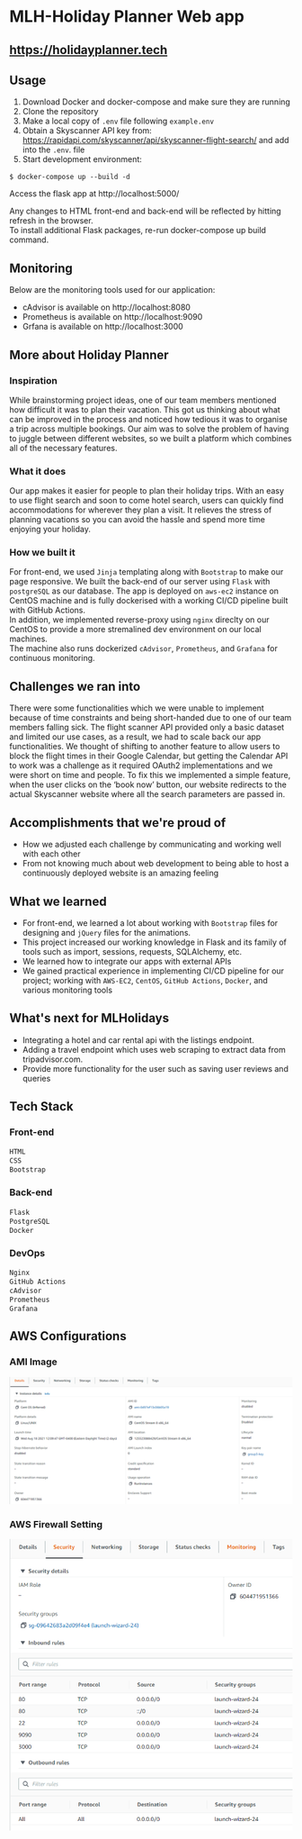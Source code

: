 # MLH-Holiday Planner Web app

## https://holidayplanner.tech

## Usage

1. Download Docker and docker-compose and make sure they are running
2. Clone the repository
3. Make a local copy of `.env` file following `example.env`
4. Obtain a Skyscanner API key from: https://rapidapi.com/skyscanner/api/skyscanner-flight-search/ and add into the `.env`. file
5. Start development environment:

```
$ docker-compose up --build -d
```

Access the flask app at http://localhost:5000/

Any changes to HTML front-end and back-end will be reflected by hitting refresh in the browser.<br>
To install additional Flask packages, re-run docker-compose up build command.

## Monitoring

Below are the monitoring tools used for our application:

-   cAdvisor is available on http://localhost:8080
-   Prometheus is available on http://localhost:9090
-   Grfana is available on http://localhost:3000

## More about Holiday Planner

### Inspiration

While brainstorming project ideas, one of our team members mentioned how difficult it was to plan their vacation. This got us thinking about what can be improved in the process and noticed how tedious it was to organise a trip across multiple bookings. Our aim was to solve the problem of having to juggle between different websites, so we built a platform which combines all of the necessary features.

### What it does

Our app makes it easier for people to plan their holiday trips. With an easy to use flight search and soon to come hotel search, users can quickly find accommodations for wherever they plan a visit. It relieves the stress of planning vacations so you can avoid the hassle and spend more time enjoying your holiday.

### How we built it

For front-end, we used `Jinja` templating along with `Bootstrap` to make our page responsive. We built the back-end of our server using `Flask` with `postgreSQL` as our database. The app is deployed on `aws-ec2` instance on CentOS machine and is fully dockerised with a working CI/CD pipeline built with GitHub Actions. <br>
In addition, we implemented reverse-proxy using `nginx` direclty on our CentOS to provide a more stremalined dev environment on our local machines.<br>
The machine also runs dockerized `cAdvisor`, `Prometheus`, and `Grafana` for continuous monitoring.

## Challenges we ran into

There were some functionalities which we were unable to implement because of time constraints and being short-handed due to one of our team members falling sick. The flight scanner API provided only a basic dataset and limited our use cases, as a result, we had to scale back our app functionalities.
We thought of shifting to another feature to allow users to block the flight times in their Google Calendar, but getting the Calendar API to work was a challenge as it required OAuth2 implementations and we were short on time and people.
To fix this we implemented a simple feature, when the user clicks on the ‘book now’ button, our website redirects to the actual Skyscanner website where all the search parameters are passed in.

## Accomplishments that we're proud of

-   How we adjusted each challenge by communicating and working well with each other
-   From not knowing much about web development to being able to host a continuously deployed website is an amazing feeling

## What we learned

-   For front-end, we learned a lot about working with `Bootstrap` files for designing and `jQuery` files for the animations.
-   This project increased our working knowledge in Flask and its family of tools such as import, sessions, requests, SQLAlchemy, etc.
-   We learned how to integrate our apps with external APIs
-   We gained practical experience in implementing CI/CD pipeline for our project; working with `AWS-EC2`, `CentOS`, `GitHub Actions`, `Docker`, and various monitoring tools

## What's next for MLHolidays

-   Integrating a hotel and car rental api with the listings endpoint.
-   Adding a travel endpoint which uses web scraping to extract data from tripadvisor.com.
-   Provide more functionality for the user such as saving user reviews and queries

## Tech Stack

### Front-end

    HTML
    CSS
    Bootstrap

### Back-end

    Flask
    PostgreSQL
    Docker

### DevOps

    Nginx
    GitHub Actions
    cAdvisor
    Prometheus
    Grafana

## AWS Configurations

### AMI Image

![Alt text](./aws-detail.png)

### AWS Firewall Setting

![Alt text](./aws-firewall.png)
